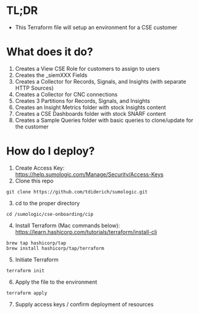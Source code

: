 # TL;DR
- This Terraform file will setup an environment for a CSE customer 

# What does it do?
1. Creates a View CSE Role for customers to assign to users 
2. Creates the _siemXXX Fields
3. Creates a Collector for Records, Signals, and Insights (with separate HTTP Sources)
4. Creates a Collector for CNC connections
5. Creates 3 Partitions for Records, Signals, and Insights
6. Creates an Insight Metrics folder with stock Insights content
7. Creates a CSE Dashboards folder with stock SNARF content
8. Creates a Sample Queries folder with basic queries to clone/update for the customer

# How do I deploy?

1. Create Access Key: https://help.sumologic.com/Manage/Security/Access-Keys
2. Clone this repo 
```
git clone https://github.com/tdiderich/sumologic.git
```
3. cd to the proper directory 
```
cd /sumologic/cse-onboarding/cip
```
4. Install Terraform (Mac commands below): https://learn.hashicorp.com/tutorials/terraform/install-cli
```
brew tap hashicorp/tap
brew install hashicorp/tap/terraform
```
5. Initiate Terraform
```
terraform init
```
6. Apply the file to the environment
```
terraform apply
```
7. Supply access keys / confirm deployment of resources 